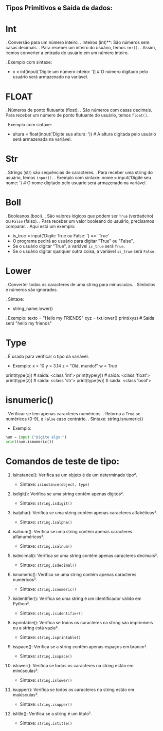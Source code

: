 ## Tipos Primitivos e Saída de dados:

# Int
. Conversão para um número inteiro.
. Inteiros (int)**: São números sem casas decimais. 
. Para receber um inteiro do usuário, temos `int()`.
. Assim, iremos converter a entrada do usuário em um número inteiro. 

. Exemplo com sintaxe:
- x = int(input('Digite um número inteiro: ')) # O número digitado pelo usuário será armazenado na variável.

# FLOAT
. Números de ponto flutuante (float).
. São números com casas decimais. 
Para receber um número de ponto flutuante do usuário, temos `float()`. 

. Exemplo com sintaxe:
- altura = float(input('Digite sua altura: ')) # A altura digitada pelo usuário será armazenada na variável.

# Str
. Strings (str) são sequências de caracteres.
. Para receber uma string do usuário, temos `input()`. 
. Exemplo com sintaxe:
nome = input('Digite seu nome: ') # O nome digitado pelo usuário será armazenado na variável.

# Boll
. Booleanos (bool).
. São valores lógicos que podem ser `True` (verdadeiro) ou `False` (falso). 
. Para receber um valor booleano do usuário, precisamos comparar.
. Aqui está um exemplo:
- is_true = input('Digite True ou False: ') == 'True'
- O programa pedirá ao usuário para digitar "True" ou "False".
- Se o usuário digitar "True", a variável `is_true` será `True`. 
- Se o usuário digitar qualquer outra coisa, a variável `is_true` será `False`.

# Lower
. Converter todos os caracteres de uma string para minúsculas. 
. Símbolos e números são ignorados.

. Sintaxe:
- string_name.lower()

. Exemplo:
texto = "Hello my FRIENDS"
xyz = txt.lower()
print(xyz)  # Saída será "hello my friends"

# Type
. É usado para verificar o tipo da variável.
- Exemplo:
x = 10
y = 3.14
z = "Olá, mundo!"
w = True

print(type(x))  # saída: <class 'int'>
print(type(y))  # saída: <class 'float'>
print(type(z))  # saída: <class 'str'>
print(type(w))  # saída: <class 'bool'>

# isnumeric()
. Verificar se tem apenas caracteres numéricos.
. Retorna a `True` se  numéricos (0-9), e `False` caso contrário.
. Sintaxe: 
string.isnumeric()

- Exemplo:
```python
num = input ("Digite algo:")
print(num.isnumeric()) 
```
# Comandos de teste de tipo:

1. isinstance(): Verifica se um objeto é de um determinado tipo².
    - Sintaxe: `isinstance(object, type)`

2. isdigit(): Verifica se uma string contém apenas dígitos².
    - Sintaxe: `string.isdigit()`

3. isalpha(): Verifica se uma string contém apenas caracteres alfabéticos².
    - Sintaxe: `string.isalpha()`

4. isalnum(): Verifica se uma string contém apenas caracteres alfanuméricos².
    - Sintaxe: `string.isalnum()`

5. isdecimal(): Verifica se uma string contém apenas caracteres decimais².
    - Sintaxe: `string.isdecimal()`

6. isnumeric(): Verifica se uma string contém apenas caracteres numéricos².
    - Sintaxe: `string.isnumeric()`

7. isidentifier(): Verifica se uma string é um identificador válido em Python².
    - Sintaxe: `string.isidentifier()`

8. isprintable(): Verifica se todos os caracteres na string são imprimíveis ou a string está vazia².
    - Sintaxe: `string.isprintable()`

9. isspace(): Verifica se a string contém apenas espaços em branco².
    - Sintaxe: `string.isspace()`

10. islower(): Verifica se todos os caracteres na string estão em minúsculas².
    - Sintaxe: `string.islower()`

11. isupper(): Verifica se todos os caracteres na string estão em maiúsculas².
    - Sintaxe: `string.isupper()`

12. istitle(): Verifica se a string é um título².
    - Sintaxe: `string.istitle()`
